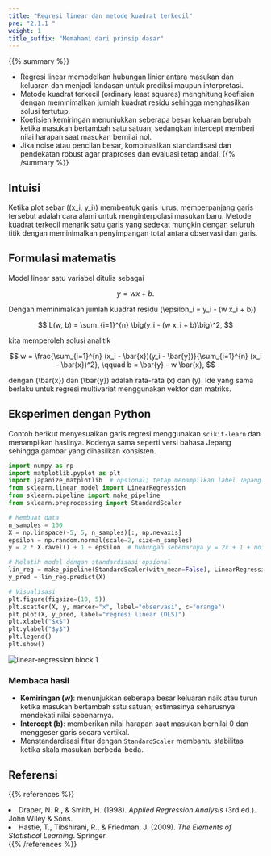 ```yaml
---
title: "Regresi linear dan metode kuadrat terkecil"
pre: "2.1.1 "
weight: 1
title_suffix: "Memahami dari prinsip dasar"
---
```


{{% summary %}}
- Regresi linear memodelkan hubungan linier antara masukan dan keluaran dan menjadi landasan untuk prediksi maupun interpretasi.
- Metode kuadrat terkecil (ordinary least squares) menghitung koefisien dengan meminimalkan jumlah kuadrat residu sehingga menghasilkan solusi tertutup.
- Koefisien kemiringan menunjukkan seberapa besar keluaran berubah ketika masukan bertambah satu satuan, sedangkan intercept memberi nilai harapan saat masukan bernilai nol.
- Jika noise atau pencilan besar, kombinasikan standardisasi dan pendekatan robust agar praproses dan evaluasi tetap andal.
{{% /summary %}}

## Intuisi
Ketika plot sebar \((x_i, y_i)\) membentuk garis lurus, memperpanjang garis tersebut adalah cara alami untuk menginterpolasi masukan baru. Metode kuadrat terkecil menarik satu garis yang sedekat mungkin dengan seluruh titik dengan meminimalkan penyimpangan total antara observasi dan garis.

## Formulasi matematis
Model linear satu variabel ditulis sebagai

$$
y = w x + b.
$$

Dengan meminimalkan jumlah kuadrat residu \(\epsilon_i = y_i - (w x_i + b)\)

$$
L(w, b) = \sum_{i=1}^{n} \big(y_i - (w x_i + b)\big)^2,
$$

kita memperoleh solusi analitik

$$
w = \frac{\sum_{i=1}^{n} (x_i - \bar{x})(y_i - \bar{y})}{\sum_{i=1}^{n} (x_i - \bar{x})^2}, \qquad b = \bar{y} - w \bar{x},
$$

dengan \(\bar{x}\) dan \(\bar{y}\) adalah rata-rata \(x\) dan \(y\). Ide yang sama berlaku untuk regresi multivariat menggunakan vektor dan matriks.

## Eksperimen dengan Python
Contoh berikut menyesuaikan garis regresi menggunakan `scikit-learn` dan menampilkan hasilnya. Kodenya sama seperti versi bahasa Jepang sehingga gambar yang dihasilkan konsisten.

```python
import numpy as np
import matplotlib.pyplot as plt
import japanize_matplotlib  # opsional; tetap menampilkan label Jepang bila notebook dijalankan
from sklearn.linear_model import LinearRegression
from sklearn.pipeline import make_pipeline
from sklearn.preprocessing import StandardScaler

# Membuat data
n_samples = 100
X = np.linspace(-5, 5, n_samples)[:, np.newaxis]
epsilon = np.random.normal(scale=2, size=n_samples)
y = 2 * X.ravel() + 1 + epsilon  # hubungan sebenarnya y = 2x + 1 + noise

# Melatih model dengan standardisasi opsional
lin_reg = make_pipeline(StandardScaler(with_mean=False), LinearRegression()).fit(X, y)
y_pred = lin_reg.predict(X)

# Visualisasi
plt.figure(figsize=(10, 5))
plt.scatter(X, y, marker="x", label="observasi", c="orange")
plt.plot(X, y_pred, label="regresi linear (OLS)")
plt.xlabel("$x$")
plt.ylabel("$y$")
plt.legend()
plt.show()
```

![linear-regression block 1](/images/basic/regression/linear-regression_block01.svg)

### Membaca hasil
- **Kemiringan \(w\)**: menunjukkan seberapa besar keluaran naik atau turun ketika masukan bertambah satu satuan; estimasinya seharusnya mendekati nilai sebenarnya.
- **Intercept \(b\)**: memberikan nilai harapan saat masukan bernilai 0 dan menggeser garis secara vertikal.
- Menstandardisasi fitur dengan `StandardScaler` membantu stabilitas ketika skala masukan berbeda-beda.

## Referensi
{{% references %}}
<li>Draper, N. R., &amp; Smith, H. (1998). <i>Applied Regression Analysis</i> (3rd ed.). John Wiley &amp; Sons.</li>
<li>Hastie, T., Tibshirani, R., &amp; Friedman, J. (2009). <i>The Elements of Statistical Learning</i>. Springer.</li>
{{% /references %}}
